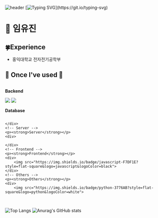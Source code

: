 ![header](https://capsule-render.vercel.app/api?type=waving&color=auto&text=&animation=twinkling&height=80)
[![Typing SVG](https://readme-typing-svg.demolab.com?font=Fira+Code&weight=600&size=31&duration=4000&pause=1000&color=9B89FF&random=false&width=435&lines=Welcome+to+Yujin's+GitHub!)](https://git.io/typing-svg)

# 🍳 임유진

## 🍀Experience
- 홍익대학교 전자전기공학부

## 🔨 Once I've used 🔨
<div style="display:flex; flex-direction:column; align-items:flex-start;">
    <!-- Backend -->
    <p><strong>Backend</strong></p>
    <div>
        <img src="https://img.shields.io/badge/Java-007396?style=for-the-badge&logo=Java&logoColor=white"> 
        <img src="https://img.shields.io/badge/C-A8B9CC?style=plastic&logo=C">
    </div>
    <!-- Database -->
    <p><strong>Database</strong></p>
    <div> 
         
    </div>
    <!-- Server -->
    <p><strong>Server</strong></p>
    <div>
        
    </div>
    <!-- Frontend -->
    <p><strong>Frontend</strong></p>
    <div>
        <img src="https://img.shields.io/badge/javascript-F7DF1E?style=flat-square&logo=javascript&logoColor=black"> 
    </div>
    <!-- Others -->
    <p><strong>Others</strong></p>
    <div>
        <img src="https://img.shields.io/badge/python-3776AB?style=flat-square&logo=python&logoColor=white"> 
</div><br>
</div>


![Top Langs](https://github-readme-stats.vercel.app/api/top-langs/?username=anuraghazra&layout=compact)
![Anurag's GitHub stats](https://github-readme-stats.vercel.app/api?username=imewuzin&show_icons=true&theme=radical)
